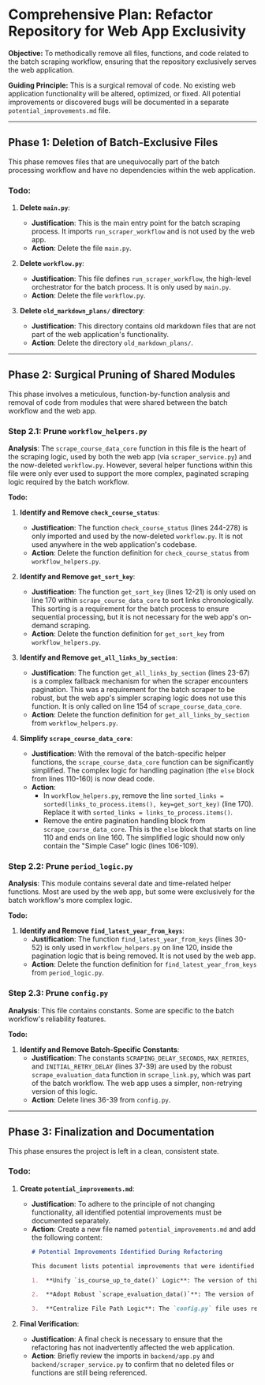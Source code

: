 # Comprehensive Plan: Refactor Repository for Web App Exclusivity

**Objective:** To methodically remove all files, functions, and code related to the batch scraping workflow, ensuring that the repository exclusively serves the web application.

**Guiding Principle:** This is a surgical removal of code. No existing web application functionality will be altered, optimized, or fixed. All potential improvements or discovered bugs will be documented in a separate `potential_improvements.md` file.

---

## Phase 1: Deletion of Batch-Exclusive Files

This phase removes files that are unequivocally part of the batch processing workflow and have no dependencies within the web application.

### Todo:

1.  **Delete `main.py`**:
    *   **Justification**: This is the main entry point for the batch scraping process. It imports `run_scraper_workflow` and is not used by the web app.
    *   **Action**: Delete the file `main.py`.

2.  **Delete `workflow.py`**:
    *   **Justification**: This file defines `run_scraper_workflow`, the high-level orchestrator for the batch process. It is only used by `main.py`.
    *   **Action**: Delete the file `workflow.py`.

3.  **Delete `old_markdown_plans/` directory**:
    *   **Justification**: This directory contains old markdown files that are not part of the web application's functionality.
    *   **Action**: Delete the directory `old_markdown_plans/`.

---

## Phase 2: Surgical Pruning of Shared Modules

This phase involves a meticulous, function-by-function analysis and removal of code from modules that were shared between the batch workflow and the web app.

### Step 2.1: Prune `workflow_helpers.py`

**Analysis**: The `scrape_course_data_core` function in this file is the heart of the scraping logic, used by both the web app (via `scraper_service.py`) and the now-deleted `workflow.py`. However, several helper functions within this file were only ever used to support the more complex, paginated scraping logic required by the batch workflow.

**Todo:**

1.  **Identify and Remove `check_course_status`**:
    *   **Justification**: The function `check_course_status` (lines 244-278) is only imported and used by the now-deleted `workflow.py`. It is not used anywhere in the web application's codebase.
    *   **Action**: Delete the function definition for `check_course_status` from `workflow_helpers.py`.

2.  **Identify and Remove `get_sort_key`**:
    *   **Justification**: The function `get_sort_key` (lines 12-21) is only used on line 170 within `scrape_course_data_core` to sort links chronologically. This sorting is a requirement for the batch process to ensure sequential processing, but it is not necessary for the web app's on-demand scraping.
    *   **Action**: Delete the function definition for `get_sort_key` from `workflow_helpers.py`.

3.  **Identify and Remove `get_all_links_by_section`**:
    *   **Justification**: The function `get_all_links_by_section` (lines 23-67) is a complex fallback mechanism for when the scraper encounters pagination. This was a requirement for the batch scraper to be robust, but the web app's simpler scraping logic does not use this function. It is only called on line 154 of `scrape_course_data_core`.
    *   **Action**: Delete the function definition for `get_all_links_by_section` from `workflow_helpers.py`.

4.  **Simplify `scrape_course_data_core`**:
    *   **Justification**: With the removal of the batch-specific helper functions, the `scrape_course_data_core` function can be significantly simplified. The complex logic for handling pagination (the `else` block from lines 110-160) is now dead code.
    *   **Action**:
        *   In `workflow_helpers.py`, remove the line `sorted_links = sorted(links_to_process.items(), key=get_sort_key)` (line 170). Replace it with `sorted_links = links_to_process.items()`.
        *   Remove the entire pagination handling block from `scrape_course_data_core`. This is the `else` block that starts on line 110 and ends on line 160. The simplified logic should now only contain the "Simple Case" logic (lines 106-109).

### Step 2.2: Prune `period_logic.py`

**Analysis**: This module contains several date and time-related helper functions. Most are used by the web app, but some were exclusively for the batch workflow's more complex logic.

**Todo:**

1.  **Identify and Remove `find_latest_year_from_keys`**:
    *   **Justification**: The function `find_latest_year_from_keys` (lines 30-52) is only used in `workflow_helpers.py` on line 120, inside the pagination logic that is being removed. It is not used by the web app.
    *   **Action**: Delete the function definition for `find_latest_year_from_keys` from `period_logic.py`.

### Step 2.3: Prune `config.py`

**Analysis**: This file contains constants. Some are specific to the batch workflow's reliability features.

**Todo:**

1.  **Identify and Remove Batch-Specific Constants**:
    *   **Justification**: The constants `SCRAPING_DELAY_SECONDS`, `MAX_RETRIES`, and `INITIAL_RETRY_DELAY` (lines 37-39) are used by the robust `scrape_evaluation_data` function in `scrape_link.py`, which was part of the batch workflow. The web app uses a simpler, non-retrying version of this logic.
    *   **Action**: Delete lines 36-39 from `config.py`.

---

## Phase 3: Finalization and Documentation

This phase ensures the project is left in a clean, consistent state.

### Todo:

1.  **Create `potential_improvements.md`**:
    *   **Justification**: To adhere to the principle of not changing functionality, all identified potential improvements must be documented separately.
    *   **Action**: Create a new file named `potential_improvements.md` and add the following content:
        ```markdown
        # Potential Improvements Identified During Refactoring

        This document lists potential improvements that were identified while refactoring the repository to be web-app exclusive. These changes were out of scope for the refactoring task but are recommended for future consideration.

        1.  **Unify `is_course_up_to_date()` Logic**: The version of this function in `period_logic.py` is more robust than the simplified version that was previously used in `scraper_service.py`. The web app could benefit from this more nuanced logic, which handles grace periods correctly.

        2.  **Adopt Robust `scrape_evaluation_data()`**: The version of this function in `scrape_link.py` includes a retry mechanism with exponential backoff, making it more resilient to network errors. The web app currently uses a simpler version; adopting the more robust version would improve reliability.

        3.  **Centralize File Path Logic**: The `config.py` file uses relative paths, while the web app backend requires absolute paths. This logic should be centralized to avoid potential file-not-found errors.
        ```

2.  **Final Verification**:
    *   **Justification**: A final check is necessary to ensure that the refactoring has not inadvertently affected the web application.
    *   **Action**: Briefly review the imports in `backend/app.py` and `backend/scraper_service.py` to confirm that no deleted files or functions are still being referenced.
